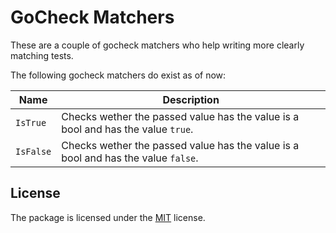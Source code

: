 # GoCheck Matchers #

These are a couple of gocheck matchers who help writing more clearly matching tests.

The following gocheck matchers do exist as of now:

<table>
<thead>
<tr>
<th>
Name
</th>
<th>
Description
</th>
</tr>
</thead>
<tbody>
<tr>
<td><code>IsTrue</code></td>
<td>Checks wether the passed value has the value is a bool and has the value <code>true</code>.</td>
</tr>
<tr>
<td><code>IsFalse</code></td>
<td>Checks wether the passed value has the value is a bool and has the value <code>false</code>.</td>
</tr>
</tbody>
</table>

## License ##

The package is licensed under the <a href="LICENSE.txt">MIT</a> license.
